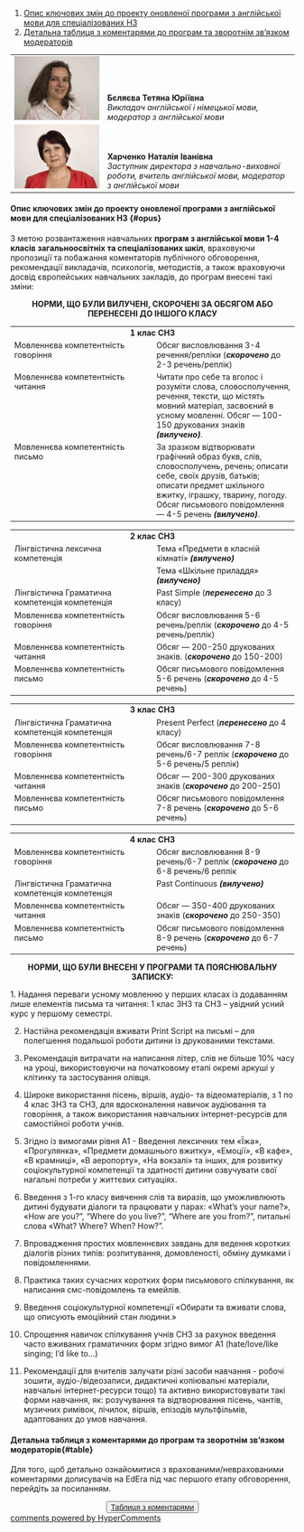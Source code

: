 <div id="hypercomments_widget" class="js-hypercomments-widget invisible"></div>

1. [Опис ключових змін до проекту оновленої програми з англійської мови для спеціалізованих НЗ](#opus)
2. [Детальна таблиця з коментарями до програм та зворотнім зв’язком модераторів](#table)

<table width="100%" border="0" bordercolor="0" cellpadding="0" cellspacing="0">
  <tr border="0" bordercolor="0">
    <td border="0" bordercolor="0"><div valign="bottom"><img class="image" src="1.jpg" style="width: 420px; height: auto;"/></div></td>
    <td valign="bottom" border="0" bordercolor="0"><b>Бєляєва Тетяна Юріївна</b>
    <br>
<i>Викладач англійської і німецької мови, модератор з англійської мови</i></td>
  </tr>
  <tr border="0" bordercolor="0">
    <td border="0" bordercolor="0"><div valign="bottom"><img class="image" src="7.jpg" style="width: 420px; height: auto;"/></div></td>
    <td valign="bottom" border="0" bordercolor="0"><b>Харченко Наталія Іванівна</b>
    <br>
<i>Заступник директора з навчально-виховної роботи, вчитель англійської мови, модератор з англійської мови</i></td>
  </tr>
</table>

#### Опис ключових змін до проекту оновленої  програми  з англійської мови для спеціалізованих НЗ {#opus}

З метою розвантаження навчальних <b>програм з англійської мови 1-4 класів загальноосвітніх та спеціалізованих шкіл</b>, враховуючи пропозиції та побажання коментаторів публічного обговорення, рекомендації викладачів, психологів, методистів, а також враховуючи досвід європейських навчальних закладів, до програм внесені такі зміни:

<p align="center"><b>НОРМИ, ЩО БУЛИ ВИЛУЧЕНІ, СКОРОЧЕНІ ЗА ОБСЯГОМ  АБО ПЕРЕНЕСЕНІ ДО ІНШОГО КЛАСУ</b></p>

<table>
  <tr>
    <td width="50%" align="center" colspan="2"><b>1 клас СНЗ</b></td>
  </tr>
  <tr>
    <td width="50%" style="vertical-align:top !important;">
Мовленнєва компетентність говоріння</td>
    <td width="50%" style="vertical-align:top !important;">
Обсяг висловлювання 3-4 речення/репліки (<i><b>скорочено</b></i>  до 2-3 речень/реплік)</td>
  </tr>
  <tr>
    <td width="50%" style="vertical-align:top !important;">
Мовленнєва компетентність читання</td>
    <td width="50%" style="vertical-align:top !important;">
Читати про себе та вголос і розуміти слова, словосполучення, речення, тексти, що містять мовний матеріал, засвоєний в усному мовленні. Обсяг — 100-150 друкованих знаків <i><b>(вилучено)</b></i>. </td>
  </tr>
  <tr>
    <td width="50%" style="vertical-align:top !important;">
Мовленнєва компетентність письмо</td>
    <td width="50%" style="vertical-align:top !important;">
За зразком відтворювати графічний образ букв, слів, словосполучень, речень; описати себе, своїх друзів, батьків; описати предмет шкільного вжитку, іграшку, тварину, погоду. Обсяг письмового повідомлення — 4-5 речень <i><b>(вилучено)</b></i>.</td>
  </tr>
</table>

<table>
  <tr>
    <td width="50%" align="center" colspan="2"><b>2 клас СНЗ</b></td>
  </tr>
    <tr>
    <td width="50%" style="vertical-align:top !important;">
Лінгвістична лексична компетенція</td>
    <td width="50%" style="vertical-align:top !important;">
Тема «Предмети в класній кімнаті» <i><b>(вилучено)</b></i></td>
  </tr>
    <tr>
    <td width="50%" style="vertical-align:top !important;"></td>
    <td width="50%" style="vertical-align:top !important;">
Тема «Шкільне приладдя» <i><b>(вилучено)</b></i></td>
  </tr>
  <tr>
    <td width="50%" style="vertical-align:top !important;">Лінгвістична Граматична компетенція компетенція</td>
    <td width="50%" style="vertical-align:top !important;">
Past Simple (<b><i>перенесено</i></b> до 3 класу)</td>
  </tr>
  <tr>
    <td width="50%" style="vertical-align:top !important;">
Мовленнєва компетентність говоріння</td>
    <td width="50%" style="vertical-align:top !important;">
Обсяг висловлювання 5-6 речень/реплік  (<i><b>скорочено</b></i>  до 4-5 речень/реплік)</td>
  </tr>
  <tr>
    <td width="50%" style="vertical-align:top !important;">
Мовленнєва компетентність читання</td>
    <td width="50%" style="vertical-align:top !important;">
Обсяг — 200-250 друкованих знаків.  (<i><b>скорочено</b></i>  до 150-200)</td>
  </tr>
  <tr>
    <td width="50%" style="vertical-align:top !important;">
Мовленнєва компетентність письмо</td>
    <td width="50%" style="vertical-align:top !important;">
Обсяг письмового повідомлення  5-6 речень  (<i><b>скорочено</b></i> до 4-5 речень)</td>
  </tr>
</table>

<table>
  <tr>
    <td width="50%" align="center" colspan="2"><b>3 клас СНЗ</b></td>
  </tr>
    <tr>
    <td width="50%" style="vertical-align:top !important;">
Лінгвістична Граматична компетенція компетенція</td>
    <td width="50%" style="vertical-align:top !important;">
Present Perfect (<i><b>перенесено</b></i> до 4 класу)</td>
  </tr>
  <tr>
    <td width="50%" style="vertical-align:top !important;">
Мовленнєва компетентність говоріння</td>
    <td width="50%" style="vertical-align:top !important;">
Обсяг висловлювання 7-8 речень/6-7 реплік  (<i><b>скорочено</b></i> до 5-6 речень/5 реплік)</td>
  </tr>
  <tr>
    <td width="50%" style="vertical-align:top !important;">
Мовленнєва компетентність читання</td>
    <td width="50%" style="vertical-align:top !important;">
Обсяг — 200-300 друкованих знаків  (<i><b>скорочено</b></i>  до 200-250)</td>
  </tr>
  <tr>
    <td width="50%" style="vertical-align:top !important;">
Мовленнєва компетентність письмо</td>
    <td width="50%" style="vertical-align:top !important;">
Обсяг письмового повідомлення 7-8 речень (<i><b>скорочено</b></i> до 5-6 речень)</td>
  </tr>
</table>

<table>
  <tr>
    <td width="50%" align="center" colspan="2"><b>4 клас СНЗ</b></td>
  </tr>
  <tr>
    <td width="50%" style="vertical-align:top !important;">
Мовленнєва компетентність говоріння</td>
    <td width="50%" style="vertical-align:top !important;">
Обсяг висловлювання 8-9 речень/6-7 реплік  (<i><b>скорочено</b></i> до 6-8 речень/6 реплік</td>
  </tr>
    <tr>
    <td width="50%" style="vertical-align:top !important;">
Лінгвістична Граматична компетенція  компетенція</td>
    <td width="50%" style="vertical-align:top !important;">
Past Continuous <i><b>(вилучено)</b></i></td>
  </tr>
  <tr>
    <td width="50%" style="vertical-align:top !important;">
Мовленнєва компетентність читання</td>
    <td width="50%" style="vertical-align:top !important;">
Обсяг — 350-400 друкованих знаків  (<i><b>скорочено</b></i>  до 250-350)</td>
  </tr>
  <tr>
    <td width="50%" style="vertical-align:top !important;">
Мовленнєва компетентність письмо</td>
    <td width="50%" style="vertical-align:top !important;">
Обсяг письмового повідомлення 8-9 речень  (<i><b>скорочено</b></i> до 6-7 речень)</td>
  </tr>
</table>

<p align="center"><b>НОРМИ, ЩО БУЛИ ВНЕСЕНІ У ПРОГРАМИ ТА ПОЯСНЮВАЛЬНУ ЗАПИСКУ:</b></p>
1. Надання переваги усному мовленню у перших класах із додаванням лише елементів письма та читання: 1 клас ЗНЗ та СНЗ – увідний усний курс у першому семестрі.

2. Настійна рекомендація вживати Print Script на письмі – для полегшення подальшої роботи дитини із друкованими текстами. 

3. Рекомендація витрачати на написання літер, слів не більше 10% часу на уроці, використовуючи на початковому етапі окремі аркуші у клітинку та застосування олівця.

4. Широке використання пісень, віршів, аудіо- та відеоматеріалів, з 1 по 4 клас ЗНЗ та СНЗ, для вдосконалення навичок аудіювання та говоріння, а також використання навчальних інтернет-ресурсів для самостійної роботи учнів.

5. Згідно із вимогами рівня А1 - Введення лексичних тем «Їжа», «Прогулянка», «Предмети домашнього вжитку», «Емоції», «В кафе», «В крамниці», «В аеропорту», «На вокзалі» та інших, для розвитку соціокультурної компетенції та здатності дитини озвучувати свої нагальні потреби у життєвих ситуаціях.

6. Введення з 1-го класу вивчення слів та виразів, що уможливлюють дитині будувати діалоги та працювати у парах: «What’s your name?», «How are you?”, “Wherе do you live?”, “Where are you from?”, питальні слова «What? Where? When? How?”.

7. Впровадження простих мовленнєвих завдань для ведення коротких діалогів різних типів: розпитування, домовленості, обміну думками і повідомленнями.

8. Практика таких сучасних коротких форм письмового спілкування, як написання смс-повідомлень та емейлів.

9. Введення соціокультурної компетенції «Обирати та вживати слова, що описують емоцiйний стан людини.»

10. Спрощення навичок спілкування учнів СНЗ за рахунок введення часто вживаних граматичних форм згідно вимог А1 (hate/love/like singing;  I’d like to…)

11.	Рекомендації для вчителів залучати різні засоби навчання -  робочі зошити, аудіо-/відеозаписи, дидактичні копіювальні матеріали, навчальні інтернет-ресурси тощо) та активно використовувати такі форми навчання, як: розучування та відтворювання пісень, чантів, музичних римівок, лічилок, віршів,  епізодів мультфільмів, адаптованих до умов навчання.

#### Детальна таблиця з коментарями до програм та зворотнім зв’язком модераторів{#table}

Для того, щоб детально ознайомитися з врахованими/неврахованими коментарями дописувачів на EdEra під час першого етапу обговорення, перейдіть за посиланням. 
<br>
<form align="center">
  <button><a href="https://docs.google.com/document/d/15uHCMeTU1uFLojtgfp0dNT618HMcElyPgriraMBxras/edit">Таблиця з коментарями</a></button>
</form>

<div class="js-hypercomments-container">
<a href="http://hypercomments.com" class="hc-link" title="comments widget">comments powered by HyperComments</a>
</div>